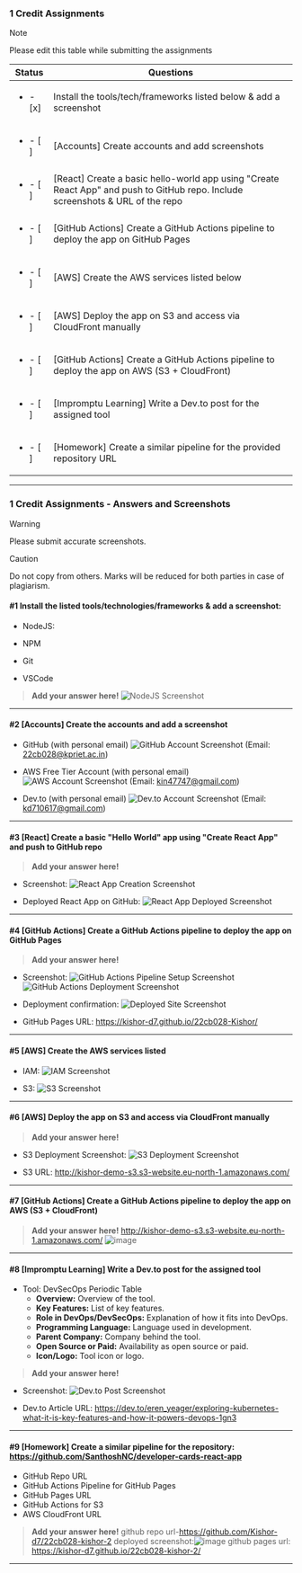 
### 1 Credit Assignments

> [!NOTE]
> Please edit this table while submitting the assignments

| Status                             | Questions                                                                                         |
|------------------------------------|---------------------------------------------------------------------------------------------------|
| <ul><li>- [x] </li></ul>           | Install the tools/tech/frameworks listed below & add a screenshot                                 |
| <ul><li>- [ ] </li></ul>           | [Accounts] Create accounts and add screenshots                                                   |
| <ul><li>- [ ] </li></ul>           | [React] Create a basic hello-world app using "Create React App" and push to GitHub repo. Include screenshots & URL of the repo |
| <ul><li>- [ ] </li></ul>           | [GitHub Actions] Create a GitHub Actions pipeline to deploy the app on GitHub Pages              |
| <ul><li>- [ ] </li></ul>           | [AWS] Create the AWS services listed below                                                       |
| <ul><li>- [ ] </li></ul>           | [AWS] Deploy the app on S3 and access via CloudFront manually                                    |
| <ul><li>- [ ] </li></ul>           | [GitHub Actions] Create a GitHub Actions pipeline to deploy the app on AWS (S3 + CloudFront)     |
| <ul><li>- [ ] </li></ul>           | [Impromptu Learning] Write a Dev.to post for the assigned tool                                   |
| <ul><li>- [ ] </li></ul>           | [Homework] Create a similar pipeline for the provided repository URL                             |

***

### 1 Credit Assignments - Answers and Screenshots

> [!WARNING]
> Please submit accurate screenshots.

> [!CAUTION]
> Do not copy from others. Marks will be reduced for both parties in case of plagiarism.

#### #1 Install the listed tools/technologies/frameworks & add a screenshot:

- NodeJS:

  
- NPM
- Git
- VSCode

> **Add your answer here!**
  ![NodeJS Screenshot](https://github.com/user-attachments/assets/3b542130-54c4-4a49-a410-1a2657529761)
***

#### #2 [Accounts] Create the accounts and add a screenshot

- GitHub (with personal email)
  ![GitHub Account Screenshot](https://github.com/user-attachments/assets/66a29f6a-5558-4b4d-bfe3-612ada4e0c6f) (Email: 22cb028@kpriet.ac.in)
  
- AWS Free Tier Account (with personal email)
  ![AWS Account Screenshot](https://github.com/user-attachments/assets/085e9ad4-73d2-4726-85e6-51ebb0287551) (Email: kin47747@gmail.com)
  
- Dev.to (with personal email)
  ![Dev.to Account Screenshot](https://github.com/user-attachments/assets/18f0bc8d-6400-4dc4-8945-70e77f24a0a1) (Email: kd710617@gmail.com)

***

#### #3 [React] Create a basic "Hello World" app using "Create React App" and push to GitHub repo

> **Add your answer here!**

- Screenshot:
  ![React App Creation Screenshot](https://github.com/user-attachments/assets/b3775ce1-c971-49ed-8f29-ab16b7ddeba7)

- Deployed React App on GitHub:
  ![React App Deployed Screenshot](https://github.com/user-attachments/assets/bdddc14d-e597-4efd-beb0-a9c2d2fd451f)

***

#### #4 [GitHub Actions] Create a GitHub Actions pipeline to deploy the app on GitHub Pages

> **Add your answer here!**

- Screenshot:
  ![GitHub Actions Pipeline Setup Screenshot](https://github.com/user-attachments/assets/60713674-dd6f-4c9d-954b-f47f18cf044c)
  ![GitHub Actions Deployment Screenshot](https://github.com/user-attachments/assets/e53fd5ae-abfa-4cdd-99ce-00e41d72df29)
  
- Deployment confirmation:
  ![Deployed Site Screenshot](https://github.com/user-attachments/assets/f4fd3fea-0eaa-4576-86f3-6e77dcd292f5)
  
- GitHub Pages URL:
  https://kishor-d7.github.io/22cb028-Kishor/

***

#### #5 [AWS] Create the AWS services listed

- IAM:
  ![IAM Screenshot](https://github.com/user-attachments/assets/8530c6bf-f75d-4bfe-b798-e0bbb679cb48)
  
- S3:
  ![S3 Screenshot](https://github.com/user-attachments/assets/3b2c3d31-d495-4884-9eb8-5b14093985e1)

***

#### #6 [AWS] Deploy the app on S3 and access via CloudFront manually

> **Add your answer here!**

- S3 Deployment Screenshot:
  ![S3 Deployment Screenshot](https://github.com/user-attachments/assets/f2673503-7627-480c-bed0-24c2e0600cba)

- S3 URL:
  http://kishor-demo-s3.s3-website.eu-north-1.amazonaws.com/

***

#### #7 [GitHub Actions] Create a GitHub Actions pipeline to deploy the app on AWS (S3 + CloudFront)

> **Add your answer here!**
 http://kishor-demo-s3.s3-website.eu-north-1.amazonaws.com/
> ![image](https://github.com/user-attachments/assets/444450fe-015c-46d6-904b-13f09856790d)



***

#### #8 [Impromptu Learning] Write a Dev.to post for the assigned tool

- Tool: DevSecOps Periodic Table
  - **Overview:** Overview of the tool.
  - **Key Features:** List of key features.
  - **Role in DevOps/DevSecOps:** Explanation of how it fits into DevOps.
  - **Programming Language:** Language used in development.
  - **Parent Company:** Company behind the tool.
  - **Open Source or Paid:** Availability as open source or paid.
  - **Icon/Logo:** Tool icon or logo.
  
> **Add your answer here!**

- Screenshot:
  ![Dev.to Post Screenshot](https://github.com/user-attachments/assets/129c6476-3895-4c7f-8f9f-3b76fe810f85)

- Dev.to Article URL:
  https://dev.to/eren_yeager/exploring-kubernetes-what-it-is-key-features-and-how-it-powers-devops-1gn3

***

#### #9 [Homework] Create a similar pipeline for the repository: https://github.com/SanthoshNC/developer-cards-react-app

- GitHub Repo URL
- GitHub Actions Pipeline for GitHub Pages
- GitHub Pages URL
- GitHub Actions for S3
- AWS CloudFront URL

> **Add your answer here!**
> github repo url-https://github.com/Kishor-d7/22cb028-kishor-2
> deployed screenshot:![image](https://github.com/user-attachments/assets/70328dba-7e40-4e05-b785-c378e7171f3d)
> github pages url: https://kishor-d7.github.io/22cb028-kishor-2/

---
